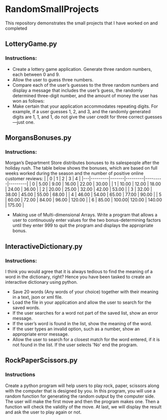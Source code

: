 # RandomSmallProjects
This repository demonstrates the small projects that I have worked on and completed

## LotteryGame.py
### Instructions: 
- Create a lottery game application. Generate three random numbers, each between 0 and 9.  
- Allow the user to guess three numbers. 
- Compare each of the user’s guesses to the three random numbers and display a message that includes the user’s guess, the randomly determined three-digit number, and the amount of money the user has won as follows: 
- Make certain that your application accommodates repeating digits. For example, if a user guesses 1, 2, and 3, and the randomly generated digits are 1, 1, and 1, do not give the user credit for three correct guesses—just one.


## MorgansBonuses.py
### Instructions:
Morgan’s Department Store distributes bonuses to its salespeople after the holiday rush. The table below shows the bonuses, which are based on full weeks worked during the season and the number of positive online customer reviews:
|   |    0    |   1   |    2    |    3    |    4    |
|---|---------|-------|---------|---------|---------|
| 0 |  5.00   | 9.00  | 16.00   | 22.00   | 30.00   |
| 1 | 10.00   | 12.00 | 18.00   | 24.00   | 36.00   |
| 2 | 20.00   | 25.00 | 32.00   | 42.00   | 53.00   |
| 3 | 32.00   | 38.00 | 45.00   | 55.00   | 68.00   |
| 4 | 46.00   | 54.00 | 65.00   | 77.00   | 90.00   |
| 5 | 60.00   | 72.00 | 84.00   | 96.00   | 120.00  |
| 6 | 85.00   | 100.00| 120.00  | 140.00  | 175.00  |


- Making use of Multi-dimensional Arrays. Write a program that allows a user to continuously enter values for the two bonus-determining factors until they enter 999 to quit the program and displays the appropriate bonus.

## InteractiveDictionary.py
### Instructions:
I think you would agree that it is always tedious to find the meaning of a word in the dictionary, right? Hence you have been tasked to create an interactive 
dictionary using python. 
- Save 20 words (Any words of your choice) together with their meaning in a text, json or xml file. 
- Load the file in your application and allow the user to search for the saved words.  
- If the user searches for a word not part of the saved list, show an error message. 
- If the user’s word is found in the list, show the meaning of the word. 
- If the user types an invalid option, such as a number, show an appropriate error message. 
- Allow the user to search for a closest match for the word entered, if it is not found in the list. If the user selects 'No' end the program. 

## RockPaperScissors.py
### Instructions
Create a python program will help users to play rock, paper, scissors along with the computer that is designed by you. In this program, you will use a random function for generating the random output by the computer side. The user will make the first move and then the program makes one. Then a function will check the validity of the move. At last, we will display the result and ask the user to play again or not.